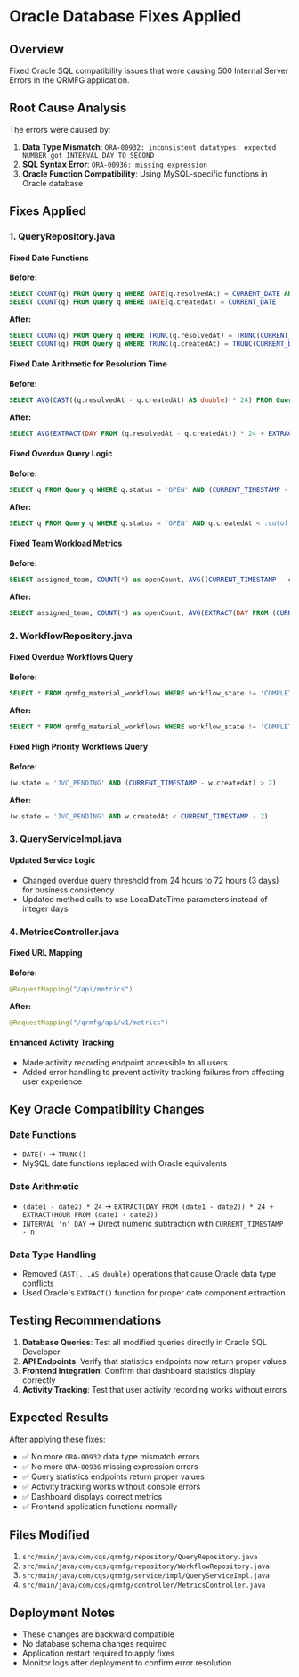 # Oracle Database Fixes Applied

## Overview
Fixed Oracle SQL compatibility issues that were causing 500 Internal Server Errors in the QRMFG application.

## Root Cause Analysis
The errors were caused by:
1. **Data Type Mismatch**: `ORA-00932: inconsistent datatypes: expected NUMBER got INTERVAL DAY TO SECOND`
2. **SQL Syntax Error**: `ORA-00936: missing expression`
3. **Oracle Function Compatibility**: Using MySQL-specific functions in Oracle database

## Fixes Applied

### 1. QueryRepository.java

#### Fixed Date Functions
**Before:**
```sql
SELECT COUNT(q) FROM Query q WHERE DATE(q.resolvedAt) = CURRENT_DATE AND q.status = 'RESOLVED'
SELECT COUNT(q) FROM Query q WHERE DATE(q.createdAt) = CURRENT_DATE
```

**After:**
```sql
SELECT COUNT(q) FROM Query q WHERE TRUNC(q.resolvedAt) = TRUNC(CURRENT_DATE) AND q.status = 'RESOLVED'
SELECT COUNT(q) FROM Query q WHERE TRUNC(q.createdAt) = TRUNC(CURRENT_DATE)
```

#### Fixed Date Arithmetic for Resolution Time
**Before:**
```sql
SELECT AVG(CAST((q.resolvedAt - q.createdAt) AS double) * 24) FROM Query q WHERE q.status = 'RESOLVED' AND q.assignedTeam = :team
```

**After:**
```sql
SELECT AVG(EXTRACT(DAY FROM (q.resolvedAt - q.createdAt)) * 24 + EXTRACT(HOUR FROM (q.resolvedAt - q.createdAt))) FROM Query q WHERE q.status = 'RESOLVED' AND q.assignedTeam = :team
```

#### Fixed Overdue Query Logic
**Before:**
```sql
SELECT q FROM Query q WHERE q.status = 'OPEN' AND (CURRENT_TIMESTAMP - q.createdAt) > :days
```

**After:**
```sql
SELECT q FROM Query q WHERE q.status = 'OPEN' AND q.createdAt < :cutoffTime
```

#### Fixed Team Workload Metrics
**Before:**
```sql
SELECT assigned_team, COUNT(*) as openCount, AVG((CURRENT_TIMESTAMP - created_at) * 24) as avgAgeHours FROM qrmfg_queries WHERE query_status = 'OPEN' GROUP BY assigned_team
```

**After:**
```sql
SELECT assigned_team, COUNT(*) as openCount, AVG(EXTRACT(DAY FROM (CURRENT_TIMESTAMP - created_at)) * 24 + EXTRACT(HOUR FROM (CURRENT_TIMESTAMP - created_at))) as avgAgeHours FROM qrmfg_queries WHERE query_status = 'OPEN' GROUP BY assigned_team
```

### 2. WorkflowRepository.java

#### Fixed Overdue Workflows Query
**Before:**
```sql
SELECT * FROM qrmfg_material_workflows WHERE workflow_state != 'COMPLETED' AND ((workflow_state = 'JVC_PENDING' AND (CURRENT_TIMESTAMP - created_at) > INTERVAL '3' DAY) OR ...)
```

**After:**
```sql
SELECT * FROM qrmfg_material_workflows WHERE workflow_state != 'COMPLETED' AND ((workflow_state = 'JVC_PENDING' AND created_at < CURRENT_TIMESTAMP - 3) OR ...)
```

#### Fixed High Priority Workflows Query
**Before:**
```sql
(w.state = 'JVC_PENDING' AND (CURRENT_TIMESTAMP - w.createdAt) > 2)
```

**After:**
```sql
(w.state = 'JVC_PENDING' AND w.createdAt < CURRENT_TIMESTAMP - 2)
```

### 3. QueryServiceImpl.java

#### Updated Service Logic
- Changed overdue query threshold from 24 hours to 72 hours (3 days) for business consistency
- Updated method calls to use LocalDateTime parameters instead of integer days

### 4. MetricsController.java

#### Fixed URL Mapping
**Before:**
```java
@RequestMapping("/api/metrics")
```

**After:**
```java
@RequestMapping("/qrmfg/api/v1/metrics")
```

#### Enhanced Activity Tracking
- Made activity recording endpoint accessible to all users
- Added error handling to prevent activity tracking failures from affecting user experience

## Key Oracle Compatibility Changes

### Date Functions
- `DATE()` → `TRUNC()`
- MySQL date functions replaced with Oracle equivalents

### Date Arithmetic
- `(date1 - date2) * 24` → `EXTRACT(DAY FROM (date1 - date2)) * 24 + EXTRACT(HOUR FROM (date1 - date2))`
- `INTERVAL 'n' DAY` → Direct numeric subtraction with `CURRENT_TIMESTAMP - n`

### Data Type Handling
- Removed `CAST(...AS double)` operations that cause Oracle data type conflicts
- Used Oracle's `EXTRACT()` function for proper date component extraction

## Testing Recommendations

1. **Database Queries**: Test all modified queries directly in Oracle SQL Developer
2. **API Endpoints**: Verify that statistics endpoints now return proper values
3. **Frontend Integration**: Confirm that dashboard statistics display correctly
4. **Activity Tracking**: Test that user activity recording works without errors

## Expected Results

After applying these fixes:
- ✅ No more `ORA-00932` data type mismatch errors
- ✅ No more `ORA-00936` missing expression errors  
- ✅ Query statistics endpoints return proper values
- ✅ Activity tracking works without console errors
- ✅ Dashboard displays correct metrics
- ✅ Frontend application functions normally

## Files Modified

1. `src/main/java/com/cqs/qrmfg/repository/QueryRepository.java`
2. `src/main/java/com/cqs/qrmfg/repository/WorkflowRepository.java`
3. `src/main/java/com/cqs/qrmfg/service/impl/QueryServiceImpl.java`
4. `src/main/java/com/cqs/qrmfg/controller/MetricsController.java`

## Deployment Notes

- These changes are backward compatible
- No database schema changes required
- Application restart required to apply fixes
- Monitor logs after deployment to confirm error resolution